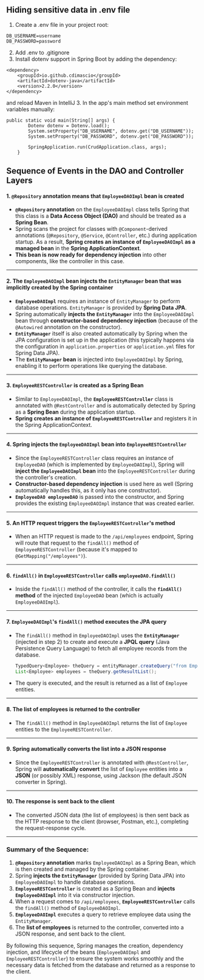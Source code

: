 ## Hiding sensitive data in .env file
1. Create a .env file in your project root:
```
DB_USERNAME=username
DB_PASSWORD=password
```
2. Add .env to .gitignore
3. Install dotenv support in Spring Boot by adding the dependency:
```
<dependency>
    <groupId>io.github.cdimascio</groupId>
    <artifactId>dotenv-java</artifactId>
    <version>2.2.0</version>
</dependency>
```
and reload Maven in IntelliJ
3. In the app's main method set environment variables manually:
```
public static void main(String[] args) {
		Dotenv dotenv = Dotenv.load();
		System.setProperty("DB_USERNAME", dotenv.get("DB_USERNAME"));
		System.setProperty("DB_PASSWORD", dotenv.get("DB_PASSWORD"));

		SpringApplication.run(CrudApplication.class, args);
	}
```

## Sequence of Events in the DAO and Controller Layers

#### **1. `@Repository` annotation means that `EmployeeDAOImpl` bean is created**
- **`@Repository` annotation** on the `EmployeeDAOImpl` class tells Spring that this class is a **Data Access Object (DAO)** and should be treated as a **Spring Bean**.
- Spring scans the project for classes with `@Component`-derived annotations (`@Repository`, `@Service`, `@Controller`, etc.) during application startup. As a result, **Spring creates an instance of `EmployeeDAOImpl` as a managed bean** in the **Spring ApplicationContext**.
- **This bean is now ready for dependency injection** into other components, like the controller in this case.

---

#### **2. The `EmployeeDAOImpl` bean injects the `EntityManager` bean that was implicitly created by the Spring container**

- **`EmployeeDAOImpl`** requires an instance of `EntityManager` to perform database operations. `EntityManager` is provided by **Spring Data JPA**.
- Spring automatically **injects the `EntityManager`** into the `EmployeeDAOImpl` bean through **constructor-based dependency injection** (because of the `@Autowired` annotation on the constructor).
- **`EntityManager`** itself is also created automatically by Spring when the JPA configuration is set up in the application (this typically happens via the configuration in `application.properties` or `application.yml` files for Spring Data JPA).
- The **`EntityManager` bean** is injected into `EmployeeDAOImpl` by Spring, enabling it to perform operations like querying the database.

---

#### **3. `EmployeeRESTController` is created as a Spring Bean**

- Similar to `EmployeeDAOImpl`, the **`EmployeeRESTController`** class is annotated with `@RestController` and is automatically detected by Spring as a **Spring Bean** during the application startup.
- **Spring creates an instance of `EmployeeRESTController`** and registers it in the Spring ApplicationContext.

---

#### **4. Spring injects the `EmployeeDAOImpl` bean into `EmployeeRESTController`**

- Since the `EmployeeRESTController` class requires an instance of `EmployeeDAO` (which is implemented by `EmployeeDAOImpl`), Spring will **inject the `EmployeeDAOImpl` bean** into the `EmployeeRESTController` during the controller's creation.
- **Constructor-based dependency injection** is used here as well (Spring automatically handles this, as it only has one constructor).
- **`EmployeeDAO employeeDAO`** is passed into the constructor, and Spring provides the existing `EmployeeDAOImpl` instance that was created earlier.

---

#### **5. An HTTP request triggers the `EmployeeRESTController`'s method**

- When an HTTP request is made to the `/api/employees` endpoint, Spring will route that request to the `findAll()` method of `EmployeeRESTController` (because it's mapped to `@GetMapping("/employees")`).

---

#### **6. `findAll()` in `EmployeeRESTController` calls `employeeDAO.findAll()`**

- Inside the `findAll()` method of the controller, it calls the **`findAll()` method** of the injected `EmployeeDAO` bean (which is actually `EmployeeDAOImpl`).

---

#### **7. `EmployeeDAOImpl`'s `findAll()` method executes the JPA query**

- The `findAll()` method in `EmployeeDAOImpl` uses the **`EntityManager`** (injected in step 2) to create and execute a **JPQL query** (Java Persistence Query Language) to fetch all employee records from the database.

  ```java
  TypedQuery<Employee> theQuery = entityManager.createQuery("from Employee", Employee.class);
  List<Employee> employees = theQuery.getResultList();
  ```

- The query is executed, and the result is returned as a list of `Employee` entities.

---

#### **8. The list of employees is returned to the controller**

- The `findAll()` method in `EmployeeDAOImpl` returns the list of `Employee` entities to the `EmployeeRESTController`.

---

#### **9. Spring automatically converts the list into a JSON response**

- Since the `EmployeeRESTController` is annotated with `@RestController`, Spring will **automatically convert** the list of `Employee` entities into a **JSON** (or possibly XML) response, using Jackson (the default JSON converter in Spring).

---

#### **10. The response is sent back to the client**

- The converted JSON data (the list of employees) is then sent back as the HTTP response to the client (browser, Postman, etc.), completing the request-response cycle.

---

### Summary of the Sequence:

1. **`@Repository` annotation** marks `EmployeeDAOImpl` as a Spring Bean, which is then created and managed by the Spring container.
2. Spring **injects the `EntityManager`** (provided by Spring Data JPA) into `EmployeeDAOImpl` to handle database operations.
3. **`EmployeeRESTController`** is created as a Spring Bean and **injects `EmployeeDAOImpl`** into it via constructor injection.
4. When a request comes to `/api/employees`, **`EmployeeRESTController`** calls the `findAll()` method of `EmployeeDAOImpl`.
5. **`EmployeeDAOImpl`** executes a query to retrieve employee data using the `EntityManager`.
6. The **list of employees** is returned to the controller, converted into a JSON response, and sent back to the client.

By following this sequence, Spring manages the creation, dependency injection, and lifecycle of the beans (`EmployeeDAOImpl` and `EmployeeRESTController`) to ensure the system works smoothly and the necessary data is fetched from the database and returned as a response to the client.